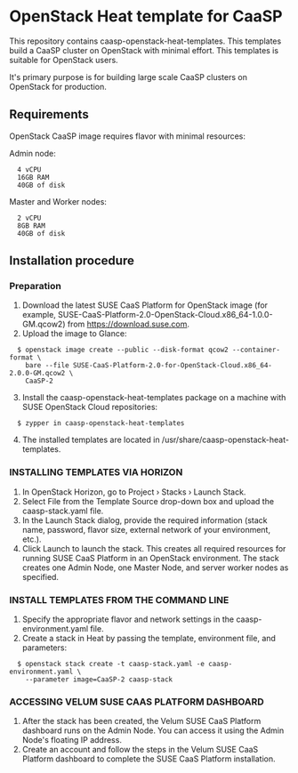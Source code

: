 # OpenStack Heat template for CaaSP

This repository contains caasp-openstack-heat-templates. This templates build a CaaSP cluster on OpenStack with minimal effort. This templates is suitable for OpenStack users.

It's primary purpose is for building large scale CaaSP clusters on OpenStack for production.

## Requirements

OpenStack CaaSP image requires flavor with minimal resources:

Admin node:

```
  4 vCPU
  16GB RAM
  40GB of disk
```

Master and Worker nodes:

```
  2 vCPU
  8GB RAM
  40GB of disk
```

## Installation procedure

### Preparation

1. Download the latest SUSE CaaS Platform for OpenStack image (for example, SUSE-CaaS-Platform-2.0-OpenStack-Cloud.x86_64-1.0.0-GM.qcow2) from https://download.suse.com.
2. Upload the image to Glance:

```
  $ openstack image create --public --disk-format qcow2 --container-format \
    bare --file SUSE-CaaS-Platform-2.0-for-OpenStack-Cloud.x86_64-2.0.0-GM.qcow2 \
    CaaSP-2
```

3. Install the caasp-openstack-heat-templates package on a machine with SUSE OpenStack Cloud repositories:

```
  $ zypper in caasp-openstack-heat-templates
```

4. The installed templates are located in /usr/share/caasp-openstack-heat-templates.

### INSTALLING TEMPLATES VIA HORIZON

1. In OpenStack Horizon, go to Project › Stacks › Launch Stack.
2. Select File from the Template Source drop-down box and upload the caasp-stack.yaml file.
3. In the Launch Stack dialog, provide the required information (stack name, password, flavor size, external network of your environment, etc.).
4. Click Launch to launch the stack. This creates all required resources for running SUSE CaaS Platform in an OpenStack environment. The stack creates one Admin Node, one Master Node, and server worker nodes as specified.

### INSTALL TEMPLATES FROM THE COMMAND LINE

1. Specify the appropriate flavor and network settings in the caasp-environment.yaml file.
2. Create a stack in Heat by passing the template, environment file, and parameters:
```
  $ openstack stack create -t caasp-stack.yaml -e caasp-environment.yaml \
    --parameter image=CaaSP-2 caasp-stack
```

### ACCESSING VELUM SUSE CAAS PLATFORM DASHBOARD

1. After the stack has been created, the Velum SUSE CaaS Platform dashboard runs on the Admin Node. You can access it using the Admin Node's floating IP address.
2. Create an account and follow the steps in the Velum SUSE CaaS Platform dashboard to complete the SUSE CaaS Platform installation.
